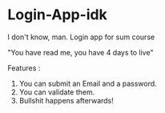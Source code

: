 # Login-App-idk
I don't know, man. Login app for sum course

"You have read me, you have 4 days to live"

Features :
1. You can submit an Email and a password.
2. You can validate them.
3. Bullshit happens afterwards!
